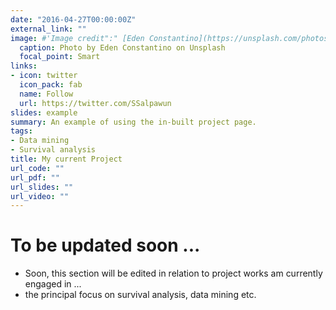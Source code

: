 ```yaml
---
date: "2016-04-27T00:00:00Z"
external_link: ""
image: #'Image credit":" [Eden Constantino](https://unsplash.com/photos/OXmym9cuaEY)'
  caption: Photo by Eden Constantino on Unsplash
  focal_point: Smart
links:
- icon: twitter
  icon_pack: fab
  name: Follow
  url: https://twitter.com/SSalpawun
slides: example
summary: An example of using the in-built project page.
tags:
- Data mining
- Survival analysis
title: My current Project
url_code: ""
url_pdf: ""
url_slides: ""
url_video: ""
---
```

# To be updated soon ...

- Soon, this section will be edited in relation to project works am currently engaged in ...
- the principal focus on survival analysis, data mining etc.
